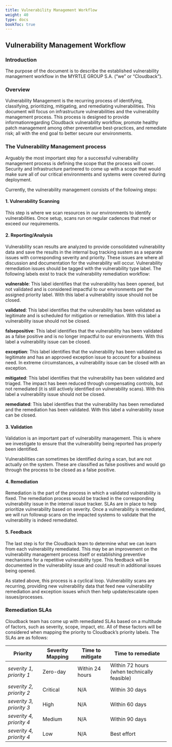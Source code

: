 ```yaml
---
title: Vulnerability Management Workflow
weight: 40
type: docs
bookToc: true
---
```


## Vulnerability Management Workflow

### Introduction

The purpose of the document is to describe the established vulnerability management workflow in the MYRTLE GROUP S.A. (“we” or “Cloudback”).

### Overview

Vulnerability Management is the recurring process of identifying, classifying, prioritizing, mitigating, and remediating vulnerabilities. This document will focus on infrastructure vulnerabilities and the vulnerability management process. This process is designed to provide informationregarding Cloudback vulnerability workflow, promote healthy patch management among other preventative best-practices, and remediate risk; all with the end goal to better secure our environments.

### The Vulnerability Management process

Arguably the most important step for a successful vulnerability management process is defining the scope that the process will cover. Security and Infrastructure partnered to come up with a scope that would make sure all of our critical environments and systems were covered during deployment.

Currently, the vulnerability management consists of the following steps: 

#### 1. Vulnerability Scanning

This step is where we scan resources in our environments to identify vulnerabilities. Once setup, scans run on regular cadences that meet or exceed our requirements.

#### 2. Reporting/Analysis

Vulnerability scan results are analyzed to provide consolidated vulnerability data and save the results in the internal bug tracking sustem as a separate issues with corresponding severity and priority.
 These issues are where all discussion and documentation for the vulnerability will occur. Vulnerability remediation issues should be tagged with the vulnerability type label. The following labels exist to track the vulnerability remediation workflow:

**vulnerable**: This label identifies that the vulnerability has been opened, but not validated and is considered impactful to our environments per the assigned priority label. With this label a vulnerability issue should not be closed.

**validated**: This label identifies that the vulnerability has been validated as legitimate and is scheduled for mitigation or remediation. With this label a vulnerability issue should not be closed.

**falsepositive**: This label identifies that the vulnerability has been validated as a false positive and is no longer impactful to our environments. With this label a vulnerability issue can be closed.

**exception**: This label identifies that the vulnerability has been validated as legitimate and has an approved exception issue to account for a business need. In extreme circumstances, a vulnerability issue can be closed with an exception.

**mitigated**: This label identifies that the vulnerability has been validated and triaged. The impact has been reduced through compensating controls, but not remediated (it is still actively identified on vulnerability scans). With this label a vulnerability issue should not be closed.

**remediated**: This label identifies that the vulnerability has been remediated and the remediation has been validated. With this label a vulnerability issue can be closed.

#### 3. Validation

Validation is an important part of vulnerability management. This is where we investigate to ensure that the vulnerability being reported has properly been identified.

Vulnerabilities can sometimes be identified during a scan, but are not actually on the system. These are classified as false positives and would go through the process to be closed as a false positive.

#### 4. Remediation

Remediation is the part of the process in which a validated vulnerability is fixed. The remediation process would be tracked in the corresponding vulnerability issue in the internal issue tracker. SLAs are in place to help prioritize vulnerability based on severity. Once a vulnerability is remediated, we will run followup scans on the impacted systems to validate that the vulnerability is indeed remediated.

#### 5. Feedback
The last step is for the Cloudback team to determine what we can learn from each vulnerability remediated. This may be an improvement on the vulnerability management process itself or establishing preventive mechanisms for a repetitive vulnerability type. This feedback will be documented in the vulnerability issue and could result in additional issues being opened.

As stated above, this process is a cyclical loop. Vulnerability scans are recurring, providing new vulnerability data that feed new vulnerability remediation and exception issues which then help update/escalate open issues/processes.

### Remediation SLAs

Cloudback team has come up with remediated SLAs based on a multitude of factors, such as severity, scope, impact, etc. All of these factors will be considered when mapping the priority to Cloudback’s priority labels. The SLAs are as follows:

|Priority                |Severity Mapping|Time to mitigate|Time to remediate|
|---------------|--|--|--|
|*severity 1, priority 1* | Zero-day | Within 24 hours | Within 72 hours (when technically feasible) |
|*severity 2, priority 2* | Critical | N/A             | Within 30 days                              |
|*severity 3, priority 3* | High     | N/A             | Within 60 days                              |
|*severity 4, priority 4* | Medium   | N/A             | Within 90 days                              |
|*severity 4, priority 4* | Low      | N/A             | Best effort                                 |